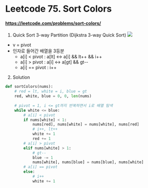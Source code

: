 # Leetcode 75. Sort Colors
#### https://leetcode.com/problems/sort-colors/

1. Quick Sort 3-way Partition (Dijkstra 3-way Quick Sort)
<img src="https://qph.fs.quoracdn.net/main-qimg-94b9dec8f00b69ed6af6ae78accc43c6"/><br>
- v = pivot
- 인자로 들어간 배열을 3등분
  - a[i] < pivot : a[lt] <-> a[i] && lt++ && i++ 
  - a[i] > pivot : a[i] <-> a[gt] && gt--
  - a[i] == pivot : i++


2. Solution
```python
def sortColors(nums):
    # red = lt, white = i, blue = gt
    red, white, blue = 0, 0, len(nums)
    
    # pivot = 1, i <= gt까지 반복하면서 i로 배열 탐색
    while white <= blue:
        # a[i] < pivot
        if nums[white] < 1:
            nums[red], nums[white] = nums[white], nums[red]
            # i++, lt++
            white += 1
            red += 1
        # a[i] > pivot
        elif nums[white] > 1:
            # gt--
            blue -= 1
            nums[white], nums[blue] = nums[blue], nums[white]
        # a[i] == pivot
        else:
            # i++
            white += 1
```